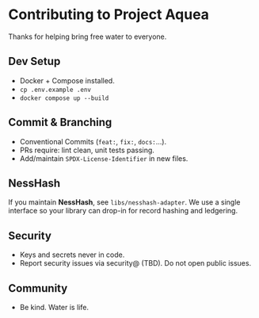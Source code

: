 
# Contributing to Project Aquea

Thanks for helping bring free water to everyone.

## Dev Setup
- Docker + Compose installed.
- `cp .env.example .env`
- `docker compose up --build`

## Commit & Branching
- Conventional Commits (`feat:`, `fix:`, `docs:`…).
- PRs require: lint clean, unit tests passing.
- Add/maintain `SPDX-License-Identifier` in new files.

## NessHash
If you maintain **NessHash**, see `libs/nesshash-adapter`. We use a single interface so your library can drop-in for record hashing and ledgering.

## Security
- Keys and secrets never in code.
- Report security issues via security@ (TBD). Do not open public issues.

## Community
- Be kind. Water is life.
